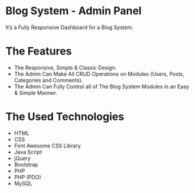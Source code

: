 # Blog System - Admin Panel
It’s a Fully Responsive Dashboard for a Blog System.

# The Features
* The Responsive, Simple & Classic Design.
* The Admin Can Make All CRUD Operations on Modules (Users, Posts, Categories and Comments).
* The Admin Can Fully Control all of The Blog System Modules in an Easy & Simple Manner.

# The Used Technologies
* HTML
* CSS
* Font Awesome CSS Library
* Java Script
* jQuery
* Bootstrap
* PHP
* PHP (PDO)
* MySQL
